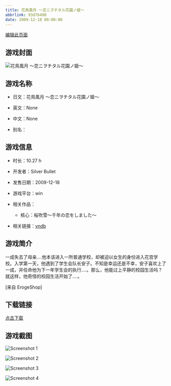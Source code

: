 ```yaml
---
title: 花鳥風月 ～恋ニヲチタル花園ノ姫～
abbrlink: 93d7b490
date: 2009-12-18 00:00:00
---
```

[编辑此页面](https://github.com/ACG-3/ADV3-source/blob/main/source/_posts/%E8%8A%B1%E9%B3%A5%E9%A2%A8%E6%9C%88%20%EF%BD%9E%E6%81%8B%E3%83%8B%E3%83%B2%E3%83%81%E3%82%BF%E3%83%AB%E8%8A%B1%E5%9C%92%E3%83%8E%E5%A7%AB%EF%BD%9E.md)

## 游戏封面

![花鳥風月 ～恋ニヲチタル花園ノ姫～](https://pan.timero.xyz/d/onedrive/img_lib_001/%E8%8A%B1%E9%B3%A5%E9%A2%A8%E6%9C%88%20%EF%BD%9E%E6%81%8B%E3%83%8B%E3%83%B2%E3%83%81%E3%82%BF%E3%83%AB%E8%8A%B1%E5%9C%92%E3%83%8E%E5%A7%AB%EF%BD%9E_cover.avif)


## 游戏名称

- 日文：花鳥風月 ～恋ニヲチタル花園ノ姫～
- 英文：None
- 中文：None

- 别名：


## 游戏信息

- 时长：10.27 h
- 开发者：Silver Bullet
- 发售日期：2009-12-18
- 游戏平台：win
- 相关作品：
   - 核心：桜吹雪～千年の恋をしました～

- 相关链接：[vndb](https://vndb.org/v2693)


## 游戏简介

一成失去了母亲....他本该进入一所普通学校，却被迫以女生的身份进入花宫学校。入学第一天，他遇到了学生会队长安子。不知是幸运还是不幸，安子喜欢上了一成，并任命他为下一年学生会的执行....。那么，他能过上平静的校园生活吗？就这样，他奇怪的校园生活开始了....。

[来自 ErogeShop]


## 下载链接

[点击下载](https://pan.timero.xyz/onedrive/adv_lib_001/%E8%8A%B1%E9%B3%A5%E9%A2%A8%E6%9C%88%20%EF%BD%9E%E6%81%8B%E3%83%8B%E3%83%B2%E3%83%81%E3%82%BF%E3%83%AB%E8%8A%B1%E5%9C%92%E3%83%8E%E5%A7%AB%EF%BD%9E)


## 游戏截图


![Screenshot 1](https://pan.timero.xyz/d/onedrive/img_lib_001/%E8%8A%B1%E9%B3%A5%E9%A2%A8%E6%9C%88%20%EF%BD%9E%E6%81%8B%E3%83%8B%E3%83%B2%E3%83%81%E3%82%BF%E3%83%AB%E8%8A%B1%E5%9C%92%E3%83%8E%E5%A7%AB%EF%BD%9E_Screenshot_1.avif)

![Screenshot 2](https://pan.timero.xyz/d/onedrive/img_lib_001/%E8%8A%B1%E9%B3%A5%E9%A2%A8%E6%9C%88%20%EF%BD%9E%E6%81%8B%E3%83%8B%E3%83%B2%E3%83%81%E3%82%BF%E3%83%AB%E8%8A%B1%E5%9C%92%E3%83%8E%E5%A7%AB%EF%BD%9E_Screenshot_2.avif)

![Screenshot 3](https://pan.timero.xyz/d/onedrive/img_lib_001/%E8%8A%B1%E9%B3%A5%E9%A2%A8%E6%9C%88%20%EF%BD%9E%E6%81%8B%E3%83%8B%E3%83%B2%E3%83%81%E3%82%BF%E3%83%AB%E8%8A%B1%E5%9C%92%E3%83%8E%E5%A7%AB%EF%BD%9E_Screenshot_3.avif)

![Screenshot 4](https://pan.timero.xyz/d/onedrive/img_lib_001/%E8%8A%B1%E9%B3%A5%E9%A2%A8%E6%9C%88%20%EF%BD%9E%E6%81%8B%E3%83%8B%E3%83%B2%E3%83%81%E3%82%BF%E3%83%AB%E8%8A%B1%E5%9C%92%E3%83%8E%E5%A7%AB%EF%BD%9E_Screenshot_4.avif)

